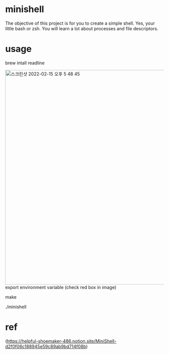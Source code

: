 # minishell
The objective of this project is for you to create a simple shell. Yes, your little bash or zsh. You will learn a lot about processes and file descriptors.

# usage
brew intall readline

<img width="682" alt="스크린샷 2022-02-15 오후 5 48 45" src="https://user-images.githubusercontent.com/86599495/154025982-92deef6a-50e6-458e-b4ae-0f62b598f559.png">
export environment variable (check red box in image)

make

./minishell

# ref
(https://helpful-shoemaker-486.notion.site/MiniShell-d2f0f06c188945e59c89ab9bd714f08b)
